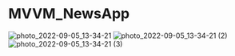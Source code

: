 # MVVM_NewsApp

![photo_2022-09-05_13-34-21](https://user-images.githubusercontent.com/56756554/188418496-73f5ccc0-5270-4ebd-93dd-fadbfd631abc.jpg)
![photo_2022-09-05_13-34-21 (2)](https://user-images.githubusercontent.com/56756554/188418501-d61ff1bf-3f91-4a1f-8af7-307f7de11f3f.jpg)
![photo_2022-09-05_13-34-21 (3)](https://user-images.githubusercontent.com/56756554/188418504-f97c9b33-6e86-4eda-961d-1f8e77d70670.jpg)
